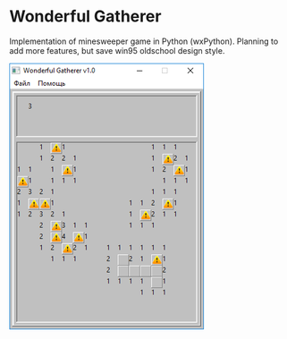 # Wonderful Gatherer
Implementation of minesweeper game in Python (wxPython).
Planning to add more features, but save win95 oldschool design style.

![Screenshot](docs/Screenshot_01.png)